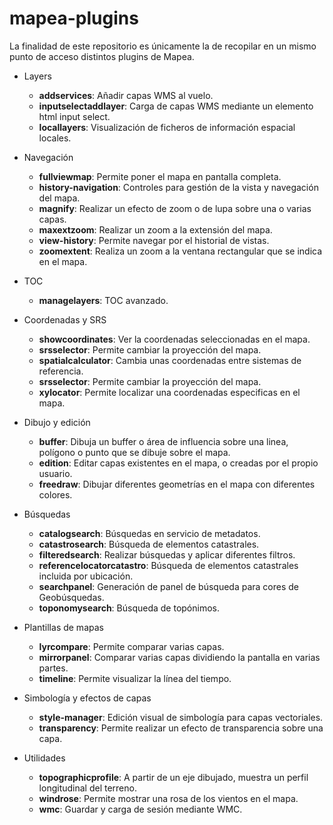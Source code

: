# mapea-plugins

La finalidad de este repositorio es únicamente la de recopilar en un mismo punto de acceso distintos plugins de Mapea. 

* Layers 
  * **addservices**: Añadir capas WMS al vuelo.
  * **inputselectaddlayer**: Carga de capas WMS mediante un elemento html input select.
  * **locallayers**: Visualización de ficheros de información espacial locales.

* Navegación
  * **fullviewmap**: Permite poner el mapa en pantalla completa.
  * **history-navigation**: Controles para gestión de la vista y navegación del mapa.
  * **magnify**: Realizar un efecto de zoom o de lupa sobre una o varias capas.
  * **maxextzoom**: Realizar un zoom a la extensión del mapa.
  * **view-history**: Permite navegar por el historial de vistas.
  * **zoomextent**: Realiza un zoom a la ventana rectangular que se indica en el mapa.

* TOC
  * **managelayers**: TOC avanzado.  

* Coordenadas y SRS
  * **showcoordinates**: Ver la coordenadas seleccionadas en el mapa.
  * **srsselector**: Permite cambiar la proyección del mapa.
  * **spatialcalculator**: Cambia unas coordenadas entre sistemas de referencia.
  * **srsselector**: Permite cambiar la proyección del mapa.
  * **xylocator**: Permite localizar una coordenadas especificas en el mapa.

* Dibujo y edición
  * **buffer**: Dibuja un buffer o área de influencia sobre una linea, polígono o punto que se dibuje sobre el mapa.
  * **edition**: Editar capas existentes en el mapa, o creadas por el propio usuario.
  * **freedraw**: Dibujar diferentes geometrías en el mapa con diferentes colores.

* Búsquedas
  * **catalogsearch**: Búsquedas en servicio de metadatos.
  * **catastrosearch**: Búsqueda de elementos catastrales.
  * **filteredsearch**: Realizar búsquedas y aplicar diferentes filtros.
  * **referencelocatorcatastro**: Búsqueda de elementos catastrales incluida por ubicación.
  * **searchpanel**: Generación de panel de búsqueda para cores de Geobúsquedas.
  * **toponomysearch**: Búsqueda de topónimos.

* Plantillas de mapas
  * **lyrcompare**: Permite comparar varias capas.
  * **mirrorpanel**: Comparar varias capas dividiendo la pantalla en varias partes.
  * **timeline**: Permite visualizar la línea del tiempo.

* Simbología y efectos de capas
  * **style-manager**: Edición visual de simbología para capas vectoriales.
  * **transparency**: Permite realizar un efecto de transparencia sobre una capa.

* Utilidades
  * **topographicprofile**: A partir de un eje dibujado, muestra un perfil longitudinal del terreno.
  * **windrose**: Permite mostrar una rosa de los vientos en el mapa.
  * **wmc**: Guardar y carga de sesión mediante WMC.
